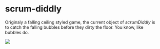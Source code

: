 # scrum-diddly
Originaly a falling ceiling styled game, the current object of *scrumDiddly* is to catch the falling bubbles before they dirty the floor. You know, like bubbles do.


<img src="/Users/jeremyzimmerman/Desktop/WDI_Project1/scrum-diddly/Screen Shot 2019-03-08 at 2.14.40 PM.png">
